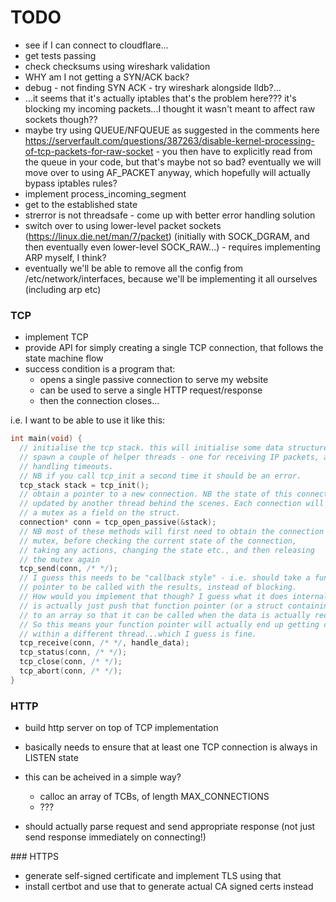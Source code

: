 # TODO

- see if I can connect to cloudflare...
- get tests passing
- check checksums using wireshark validation
- WHY am I not getting a SYN/ACK back?
- debug - not finding SYN ACK - try wireshark alongside lldb?...
- ...it seems that it's actually iptables that's the problem here??? it's blocking my incoming packets...I thought it wasn't meant to affect raw sockets though??
- maybe try using QUEUE/NFQUEUE as suggested in the comments here https://serverfault.com/questions/387263/disable-kernel-processing-of-tcp-packets-for-raw-socket - you then have to explicitly read from the queue in your code, but that's maybe not so bad? eventually we will move over to using AF_PACKET anyway, which hopefully will actually bypass iptables rules?
- implement process_incoming_segment
- get to the established state
- strerror is not threadsafe - come up with better error handling solution
- switch over to using lower-level packet sockets (https://linux.die.net/man/7/packet) (initially with SOCK_DGRAM, and then eventually even lower-level SOCK_RAW...) - requires implementing ARP myself, I think?
- eventually we'll be able to remove all the config from /etc/network/interfaces, because we'll be implementing it all ourselves (including arp etc)

### TCP

- implement TCP
- provide API for simply creating a single TCP connection, that follows the state machine flow
- success condition is a program that:
  - opens a single passive connection to serve my website
  - can be used to serve a single HTTP request/response
  - then the connection closes...

i.e. I want to be able to use it like this:

```c
int main(void) {
  // initialise the tcp stack. this will initialise some data structures and
  // spawn a couple of helper threads - one for receiving IP packets, and one for
  // handling timeouts.
  // NB if you call tcp_init a second time it should be an error.
  tcp_stack stack = tcp_init();
  // obtain a pointer to a new connection. NB the state of this connection gets
  // updated by another thread behind the scenes. Each connection will have
  // a mutex as a field on the struct.
  connection* conn = tcp_open_passive(&stack);
  // NB most of these methods will first need to obtain the connection
  // mutex, before checking the current state of the connection,
  // taking any actions, changing the state etc., and then releasing
  // the mutex again
  tcp_send(conn, /* */);
  // I guess this needs to be "callback style" - i.e. should take a function
  // pointer to be called with the results, instead of blocking.
  // How would you implement that though? I guess what it does internally
  // is actually just push that function pointer (or a struct containing it)
  // to an array so that it can be called when the data is actually received?
  // So this means your function pointer will actually end up getting called
  // within a different thread...which I guess is fine.
  tcp_receive(conn, /* */, handle_data);
  tcp_status(conn, /* */);
  tcp_close(conn, /* */);
  tcp_abort(conn, /* */);
}
```

### HTTP

- build http server on top of TCP implementation
- basically needs to ensure that at least one TCP connection is always in LISTEN state
- this can be acheived in a simple way?

  - calloc an array of TCBs, of length MAX_CONNECTIONS
  - ???

- should actually parse request and send appropriate response (not just send response immediately on connecting!)

### HTTPS

- generate self-signed certificate and implement TLS using that
- install certbot and use that to generate actual CA signed certs instead
